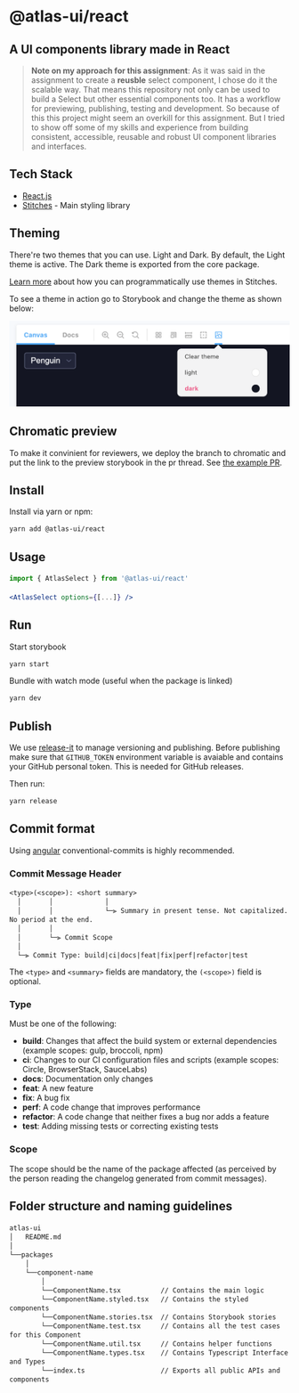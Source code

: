 # @atlas-ui/react

## A UI components library made in React

> **Note on my approach for this assignment**: As it was said in the assignment to create a **reusble** select component, I chose do it the scalable way. That means this repository not only can be used to build a Select but other essential components too. It has a workflow for previewing, publishing, testing and development. So because of this this project might seem an overkill for this assignment. But I tried to show off some of my skills and experience from building consistent, accessible, reusable and robust UI component libraries and interfaces.

## Tech Stack
- [React.js](https://reactjs.org/)
- [Stitches](https://stitches.dev/) - Main styling library

## Theming

There're two themes that you can use. Light and Dark. By default, the Light theme is active. The Dark theme is exported from the core package.

[Learn more](https://stitches.dev/docs/theming) about how you can programmatically use themes in Stitches.

To see a theme in action go to Storybook and change the theme as shown below: 

![theme changer](assets/theme-changer.png)


## Chromatic preview

To make it convinient for reviewers, we deploy the branch to chromatic and put the link to the preview storybook in the pr thread. See [the example PR](https://github.com/deebov/atlas-ui-react/pull/1).

## Install

Install via yarn or npm:

```bash
yarn add @atlas-ui/react
```

## Usage

```jsx
import { AtlasSelect } from '@atlas-ui/react'

<AtlasSelect options={[...]} />
```

## Run

Start storybook

```bash
yarn start
```

Bundle with watch mode (useful when the package is linked)

```bash
yarn dev
```

## Publish

We use [release-it](https://github.com/release-it/release-it) to manage versioning and publishing.
Before publishing make sure that `GITHUB_TOKEN` environment variable is avaiable and contains your GitHub personal token. This is needed for GitHub releases.

Then run:

```bash
yarn release
```

## Commit format

Using [angular](https://github.com/angular/angular/blob/master/CONTRIBUTING.md#commit) conventional-commits is highly recommended.

### Commit Message Header

```
<type>(<scope>): <short summary>
  │       │             │
  │       │             └─⫸ Summary in present tense. Not capitalized. No period at the end.
  │       │
  │       └─⫸ Commit Scope
  │
  └─⫸ Commit Type: build|ci|docs|feat|fix|perf|refactor|test
```

The `<type>` and `<summary>` fields are mandatory, the `(<scope>)` field is optional.

### Type

Must be one of the following:

- **build**: Changes that affect the build system or external dependencies (example scopes: gulp, broccoli, npm)
- **ci**: Changes to our CI configuration files and scripts (example scopes: Circle, BrowserStack, SauceLabs)
- **docs**: Documentation only changes
- **feat**: A new feature
- **fix**: A bug fix
- **perf**: A code change that improves performance
- **refactor**: A code change that neither fixes a bug nor adds a feature
- **test**: Adding missing tests or correcting existing tests

### Scope

The scope should be the name of the package affected (as perceived by the person reading the changelog generated from commit messages).

## Folder structure and naming guidelines

```
atlas-ui
│   README.md
│
└──packages
    │
    └──component-name
        │
        └──ComponentName.tsx          // Contains the main logic
        └──ComponentName.styled.tsx   // Contains the styled components
        └──ComponentName.stories.tsx  // Contains Storybook stories
        └──ComponentName.test.tsx     // Contains all the test cases for this Component
        └──ComponentName.util.tsx     // Contains helper functions
        └──ComponentName.types.tsx    // Contains Typescript Interface and Types
        └──index.ts                   // Exports all public APIs and components

```

